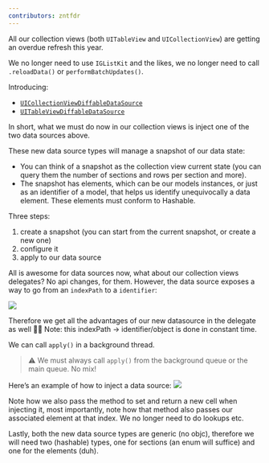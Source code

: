 ```yaml
---
contributors: zntfdr
---
```


All our collection views (both `UITableView` and `UICollectionView`) are getting an overdue refresh this year. 

We no longer need to use `IGListKit` and the likes, we no longer need to call `.reloadData()` or `performBatchUpdates()`.

Introducing:

- [`UICollectionViewDiffableDataSource`][collDataSourceDoc]
- [`UITableViewDiffableDataSource`][tableDataSourceDoc]

In short, what we must do now in our collection views is inject one of the two data sources above.

These new data source types will manage a snapshot of our data state:

- You can think of a snapshot as the collection view current state (you can query them the number of sections and rows per section and more). 
- The snapshot has elements, which can be our models instances, or just as an identifier of a model, that helps us identify unequivocally a data element. These elements must conform to Hashable.

Three steps:

1. create a snapshot (you can start from the current snapshot, or create a new one)
2. configure it 
3. apply to our data source

All is awesome for data sources now, what about our collection views delegates?
No api changes, for them. However, the data source exposes a way to go from an `indexPath` to a `identifier`:

![][indexImage]

Therefore we get all the advantages of our new datasource in the delegate as well 👍🏻
Note: this indexPath -> identifier/object is done in constant time.

We can call `apply()` in a background thread.
> ⚠️ We must always call `apply()` from the background queue or the  main queue. No mix!

Here’s an example of how to inject a data source:
![][injImage]

Note how we also pass the method to set and return a new cell when injecting it, most importantly, note how that method also passes our associated element at that index. We no longer need to do lookups etc.

Lastly, both the new data source types are generic (no objc), therefore we will need two (hashable) types, one for sections (an enum will suffice) and one for the elements (duh).

[collDataSourceDoc]: https://developer.apple.com/documentation/uikit/uicollectionviewdiffabledatasource
[tableDataSourceDoc]: https://developer.apple.com/documentation/uikit/uitableviewdiffabledatasource

[indexImage]: ../../../images/notes/wwdc19/220/index.png
[injImage]: ../../../images/notes/wwdc19/220/inj.png